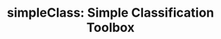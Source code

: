 ---
title: "simpleClass: Simple Classification Toolbox"
img: "simpleclass.webp"
image_alt: "simpleClass Toolbox Image"
link: "https://huggingface.co/datasets/isp-uv-es/Web_site_legacy/resolve/main/code/soft_rs/simpleClass-1.0.tar.gz"
description: |
  A set of train-test simple educational functions for data classification, including methods like LDA, QDA, decision trees, random forests, SVM, Boosting, and Gaussian process classifiers.
references: []
type: "code"
layout: "single"
---